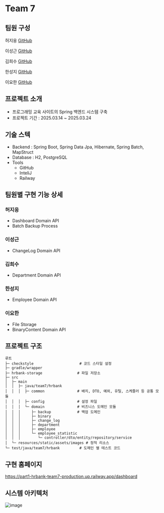 # Team 7 

## 팀원 구성

허지웅 [GitHub](https://github.com/Kiki1875b?tab=repositories)

이성근 [GitHub](https://github.com/LeeSG-0114)

김희수 [GitHub](https://github.com/kaya-frog-ramer)

한성지 [GitHub](https://github.com/hyanyul)

이요한 [GitHub](https://github.com/ARlegro)


## 프로젝트 소개

- 프로그래밍 교육 사이트의 Spring 백엔드 시스템 구축
- 프로젝트 기간 : 2025.03.14 ~ 2025.03.24

## 기술 스텍

- Backend : Spring Boot, Spring Data Jpa, Hibernate, Spring Batch, MapStruct
- Database : H2, PostgreSQL
- Tools
  - GitHub
  - InteliJ
  - Railway

## 팀원별 구현 기능 상세

### 허지웅
- Dashboard Domain API
- Batch Backup Process

### 이성근
- ChangeLog Domain API

### 김희수
- Department Domain API

### 한성지
- Employee Domain API

### 이요한 
- File Storage
- BinaryContent Domain API


## 프로젝트 구조

```text
루트
├─ checkstyle                     # 코드 스타일 설정
├─ gradle/wrapper
├─ hrbank-storage                # 파일 저장소
├─ src
│  ├─ main
│  │  ├─ java/team7/hrbank
│  │  │  ├─ common               # 배치, DTO, 예외, 유틸, 스케줄러 등 공통 모듈
│  │  │  ├─ config               # 설정 파일
│  │  │  └─ domain               # 비즈니스 도메인 모듈
│  │  │     ├─ backup            # 백업 도메인
│  │  │     ├─ binary
│  │  │     ├─ change_log
│  │  │     ├─ department
│  │  │     ├─ employee
│  │  │     └─ employee_statistic 
│  │  │        └─ controller/dto/entity/repository/service
│  └─ resources/static/assets/images # 정적 리소스
└─ test/java/team7/hrbank         # 도메인 별 테스트 코드

```


## 구현 홈페이지 

https://part1-hrbank-team7-production.up.railway.app/dashboard

## 시스템 아키텍처

![image](https://github.com/user-attachments/assets/7e6b6ad9-0379-479d-9428-66934e4103f4)


